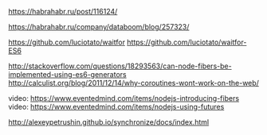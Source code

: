 https://habrahabr.ru/post/116124/

https://habrahabr.ru/company/databoom/blog/257323/

https://github.com/luciotato/waitfor
https://github.com/luciotato/waitfor-ES6

http://stackoverflow.com/questions/18293563/can-node-fibers-be-implemented-using-es6-generators
http://calculist.org/blog/2011/12/14/why-coroutines-wont-work-on-the-web/

video: https://www.eventedmind.com/items/nodejs-introducing-fibers
video: https://www.eventedmind.com/items/nodejs-using-futures

http://alexeypetrushin.github.io/synchronize/docs/index.html
